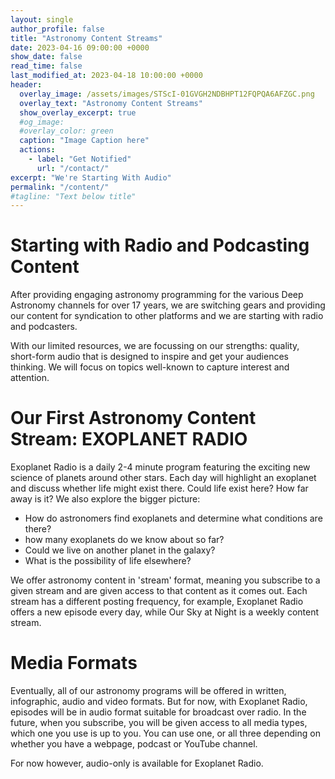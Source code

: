 ```yaml
---
layout: single
author_profile: false
title: "Astronomy Content Streams"
date: 2023-04-16 09:00:00 +0000
show_date: false
read_time: false
last_modified_at: 2023-04-18 10:00:00 +0000
header:
  overlay_image: /assets/images/STScI-01GVGH2NDBHPT12FQPQA6AFZGC.png
  overlay_text: "Astronomy Content Streams"
  show_overlay_excerpt: true
  #og_image:
  #overlay_color: green
  caption: "Image Caption here"
  actions:
    - label: "Get Notified"
      url: "/contact/"
excerpt: "We're Starting With Audio"
permalink: "/content/"
#tagline: "Text below title"
---
```


<h1>Starting with Radio and Podcasting Content</h1>

After providing engaging astronomy programming for the various Deep Astronomy channels for over 17 years, we are switching gears and providing our content for syndication to other platforms and we are starting with radio and podcasters.

With our limited resources, we are focussing on our strengths: quality, short-form audio that is designed to inspire and get your audiences thinking.  We will focus on topics well-known to capture interest and attention.

<h1>Our First Astronomy Content Stream: EXOPLANET RADIO</h1>

Exoplanet Radio is a daily 2-4 minute program featuring the exciting new science of planets around other stars.  Each day will highlight an exoplanet and discuss whether life might exist there.  Could life exist here? How far away is it? 
We also explore the bigger picture:
- How do astronomers find exoplanets and determine what conditions are there?
- how many exoplanets do we know about so far?
- Could we live on another planet in the galaxy?
- What is the possibility of life elsewhere?

We offer astronomy content in 'stream' format, meaning you subscribe to a given stream and are given access to that content as it comes out.  Each stream has a different posting frequency, for example, Exoplanet Radio offers a new episode every day, while Our Sky at Night is a weekly content stream.

<h1>Media Formats</h1>

Eventually, all of our astronomy programs will be offered in written, infographic, audio and video formats. But for now, with Exoplanet Radio, episodes will be in audio format suitable for broadcast over radio.  In the future, when you subscribe, you will be given access to all media types, which one you use is up to you.  You can use one, or all three depending on whether you have a webpage, podcast or YouTube channel.

For now however, audio-only is available for Exoplanet Radio.                                                                       